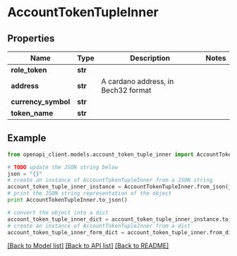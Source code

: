 # AccountTokenTupleInner


## Properties
Name | Type | Description | Notes
------------ | ------------- | ------------- | -------------
**role_token** | **str** |  | 
**address** | **str** | A cardano address, in Bech32 format | 
**currency_symbol** | **str** |  | 
**token_name** | **str** |  | 

## Example

```python
from openapi_client.models.account_token_tuple_inner import AccountTokenTupleInner

# TODO update the JSON string below
json = "{}"
# create an instance of AccountTokenTupleInner from a JSON string
account_token_tuple_inner_instance = AccountTokenTupleInner.from_json(json)
# print the JSON string representation of the object
print AccountTokenTupleInner.to_json()

# convert the object into a dict
account_token_tuple_inner_dict = account_token_tuple_inner_instance.to_dict()
# create an instance of AccountTokenTupleInner from a dict
account_token_tuple_inner_form_dict = account_token_tuple_inner.from_dict(account_token_tuple_inner_dict)
```
[[Back to Model list]](../README.md#documentation-for-models) [[Back to API list]](../README.md#documentation-for-api-endpoints) [[Back to README]](../README.md)


